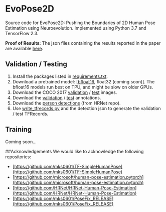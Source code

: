 # EvoPose2D
Source code for EvoPose2D: Pushing the Boundaries of 2D Human Pose Estimation using Neuroevolution.
Implemented using Python 3.7 and TensorFlow 2.3.

**Proof of Results:** The json files containing the results reported in the paper are available [here](https://drive.google.com/drive/folders/1nNrB0o7Uo7gpGE3_F3L2Ukn9R47PIRrF?usp=sharing). 

## Validation / Testing
1. Install the packages listed in [requirements.txt](./requirements.txt).
2. Download a pretrained model: [[bfloat16](https://drive.google.com/drive/folders/1lPXkml5icmKLOGr3o2FQsHEPPe7Du_cH?usp=sharing), float32 (coming soon)]. The bfloat16 models run best on TPU, and might be slow on older GPUs. 
3. Download the COCO 2017 [validation](http://images.cocodataset.org/zips/val2017.zip) / [test](http://images.cocodataset.org/zips/test2017.zip) images.
4. Download the [validation](http://images.cocodataset.org/annotations/annotations_trainval2017.zip) / [test](http://images.cocodataset.org/annotations/image_info_test2017.zip) annotations.
5. Download the [person detections](https://drive.google.com/drive/folders/1fRUDNUDxe9fjqcRZ2bnF_TKMlO0nB_dk?usp=sharing) (from HRNet repo). 
6. Use [write_tfrecords.py](./write_tfrecords.py) and the detection json to generate the validation / test TFRecords.

## Training
Coming soon...




 

##Acknowledgements
We would like to acknowledge the following repositories:
- [https://github.com/mks0601/TF-SimpleHumanPose](https://github.com/mks0601/TF-SimpleHumanPose)
- [https://github.com/microsoft/human-pose-estimation.pytorch](https://github.com/microsoft/human-pose-estimation.pytorch)
- [https://github.com/HRNet/HRNet-Human-Pose-Estimation](https://github.com/HRNet/HRNet-Human-Pose-Estimation)
- [https://github.com/mks0601/PoseFix_RELEASE](https://github.com/mks0601/PoseFix_RELEASE)